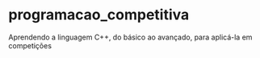 # programacao_competitiva
Aprendendo a linguagem C++, do básico ao avançado, para aplicá-la em competições 
